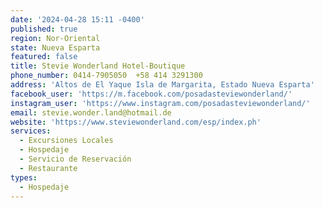 ```yaml
---
date: '2024-04-28 15:11 -0400'
published: true
region: Nor-Oriental
state: Nueva Esparta
featured: false
title: Stevie Wonderland Hotel-Boutique
phone_number: 0414-7905050  +58 414 3291300
address: 'Altos de El Yaque Isla de Margarita, Estado Nueva Esparta'
facebook_user: 'https://m.facebook.com/posadasteviewonderland/'
instagram_user: 'https://www.instagram.com/posadasteviewonderland/'
email: stevie.wonder.land@hotmail.de
website: 'https://www.steviewonderland.com/esp/index.ph'
services:
  - Excursiones Locales
  - Hospedaje
  - Servicio de Reservación
  - Restaurante
types:
  - Hospedaje
---
```


